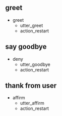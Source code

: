 ## greet
* greet
  - utter_greet
  - action_restart

## say goodbye
* deny
  - utter_goodbye
  - action_restart

## thank from user
* affirm
  - utter_affirm
  - action_restart
  